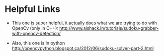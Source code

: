 # Helpful Links

- This one is super helpful, it actually does what we are trying to do with OpenCv (only in C++):
http://www.aishack.in/tutorials/sudoku-grabber-with-opencv-detection/

- Also, this one is in python
http://opencvpython.blogspot.ca/2012/06/sudoku-solver-part-2.html
